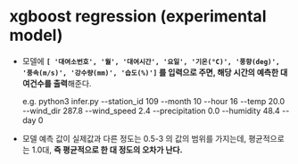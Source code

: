 # xgboost regression (experimental model)

- 모델에 **`[ '대여소번호', '월', '대여시간', '요일', '기온(°C)', '풍향(deg)', '풍속(m/s)', '강수량(mm)', '습도(%)']` 를 입력으로 주면, 해당 시간의 예측한 대여건수를 출력**해준다.

    e.g. python3 infer.py --station_id 109 --month 10 --hour 16 --temp 20.0 --wind_dir 287.8 --wind_speed 2.4 --precipitation 0.0 --humidity 48.4 --day 0

- 모델 예측 값이 실제값과 다른 정도는 0.5-3 의 값의 범위를 가지는데, 평균적으로는 1.0대, **즉 평균적으로 한 대 정도의 오차가 난다.**
